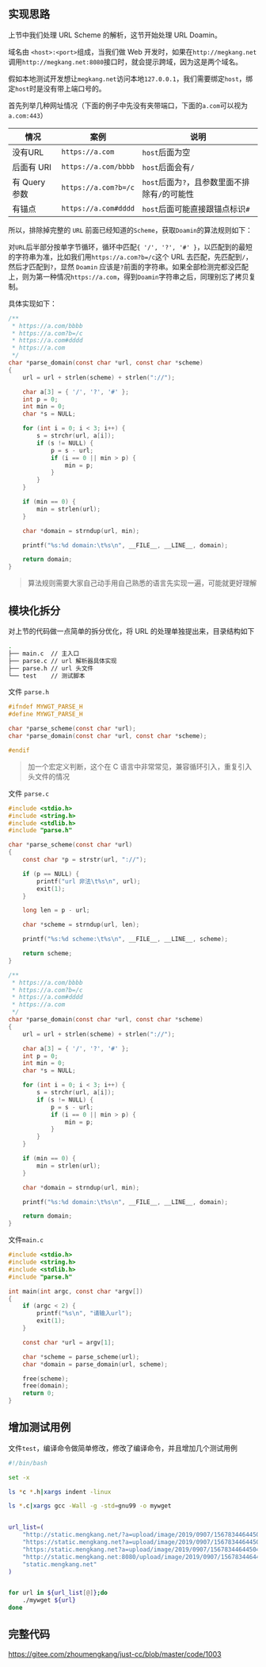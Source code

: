 ## 实现思路
上节中我们处理 URL Scheme 的解析，这节开始处理 URL Doamin。

域名由 `<host>:<port>`组成，当我们做 Web 开发时，如果在`http://megkang.net`调用`http://megkang.net:8080`接口时，就会提示跨域，因为这是两个域名。

假如本地测试开发想让`megkang.net`访问本地`127.0.0.1`，我们需要绑定`host`，绑定`host`时是没有带上端口号的。

首先列举几种网址情况（下面的例子中先没有夹带端口，下面的`a.com`可以视为`a.com:443`）

情况 | 案例 | 说明
---- | ---- | ---- 
没有URL | `https://a.com` | `host`后面为空
后面有 URI | `https://a.com/bbbb` | `host`后面会有`/`
有 Query 参数 | `https://a.com?b=/c` | `host`后面为`?`，且参数里面不排除有`/`的可能性
有锚点 | `https://a.com#dddd` | `host`后面可能直接跟锚点标识`#`

所以，排除掉完整的 `URL` 前面已经知道的`Scheme`，获取`Doamin`的算法规则如下：

对`URL`后半部分按单字节循环，循环中匹配`{ '/', '?', '#' }`，以匹配到的最短的字符串为准，比如我们用`https://a.com?b=/c`这个 URL 去匹配，先匹配到`/`，然后才匹配到`?`，显然 `Doamin` 应该是`?`前面的字符串。如果全部检测完都没匹配上，则为第一种情况`https://a.com`，得到`Doamin`字符串之后，同理别忘了拷贝复制。

具体实现如下：
```c
/**
 * https://a.com/bbbb
 * https://a.com?b=/c
 * https://a.com#dddd
 * https://a.com
 */
char *parse_domain(const char *url, const char *scheme)
{
	url = url + strlen(scheme) + strlen("://");

	char a[3] = { '/', '?', '#' };
	int p = 0;
	int min = 0;
	char *s = NULL;

	for (int i = 0; i < 3; i++) {
		s = strchr(url, a[i]);
		if (s != NULL) {
			p = s - url;
			if (i == 0 || min > p) {
				min = p;
			}
		}
	}

	if (min == 0) {
		min = strlen(url);
	}

	char *domain = strndup(url, min);

	printf("%s:%d domain:\t%s\n", __FILE__, __LINE__, domain);

	return domain;
}
```

> 算法规则需要大家自己动手用自己熟悉的语言先实现一遍，可能就更好理解


## 模块化拆分
对上节的代码做一点简单的拆分优化，将 URL 的处理单独提出来，目录结构如下
```bash
.
├── main.c  // 主入口
├── parse.c // url 解析器具体实现
├── parse.h // url 头文件
└── test    // 测试脚本
``` 
文件 `parse.h`
```c
#ifndef MYWGT_PARSE_H
#define MYWGT_PARSE_H

char *parse_scheme(const char *url);
char *parse_domain(const char *url, const char *scheme);

#endif
```
> 加一个宏定义判断，这个在 C 语言中非常常见，兼容循环引入，重复引入头文件的情况

文件 `parse.c` 
```c
#include <stdio.h>
#include <string.h>
#include <stdlib.h>
#include "parse.h"

char *parse_scheme(const char *url)
{
	const char *p = strstr(url, "://");

	if (p == NULL) {
		printf("url 非法\t%s\n", url);
		exit(1);
	}

	long len = p - url;

	char *scheme = strndup(url, len);

	printf("%s:%d scheme:\t%s\n", __FILE__, __LINE__, scheme);

	return scheme;
}

/**
 * https://a.com/bbbb
 * https://a.com?b=/c
 * https://a.com#dddd
 * https://a.com
 */
char *parse_domain(const char *url, const char *scheme)
{
	url = url + strlen(scheme) + strlen("://");

	char a[3] = { '/', '?', '#' };
	int p = 0;
	int min = 0;
	char *s = NULL;

	for (int i = 0; i < 3; i++) {
		s = strchr(url, a[i]);
		if (s != NULL) {
			p = s - url;
			if (i == 0 || min > p) {
				min = p;
			}
		}
	}

	if (min == 0) {
		min = strlen(url);
	}

	char *domain = strndup(url, min);

	printf("%s:%d domain:\t%s\n", __FILE__, __LINE__, domain);

	return domain;
}
```
文件`main.c`
```c
#include <stdio.h>
#include <string.h>
#include <stdlib.h>
#include "parse.h"

int main(int argc, const char *argv[])
{
	if (argc < 2) {
		printf("%s\n", "请输入url");
		exit(1);
	}

	const char *url = argv[1];

	char *scheme = parse_scheme(url);
	char *domain = parse_domain(url, scheme);

	free(scheme);
	free(domain);
	return 0;
}
```
## 增加测试用例

文件`test`，编译命令做简单修改，修改了编译命令，并且增加几个测试用例
```bash
#!/bin/bash

set -x

ls *c *.h|xargs indent -linux

ls *.c|xargs gcc -Wall -g -std=gnu99 -o mywget


url_list=(
    "http://static.mengkang.net/?a=upload/image/2019/0907/1567834464450406.png"
    "https://static.mengkang.net?a=upload/image/2019/0907/1567834464450406.png"
    "https:/static.mengkang.net?a=upload/image/2019/0907/1567834464450406.png"
    "http://static.mengkang.net:8080/upload/image/2019/0907/1567834464450406.png?a=b#test"
    "static.mengkang.net"
)


for url in ${url_list[@]};do
    ./mywget ${url}
done
```
## 完整代码

https://gitee.com/zhoumengkang/just-cc/blob/master/code/1003